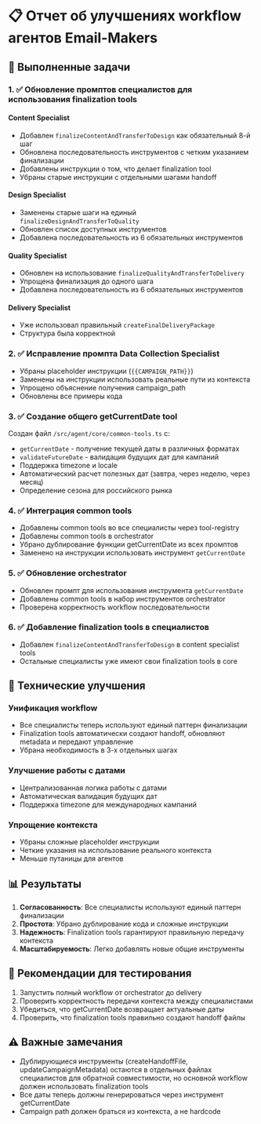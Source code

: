 # 📋 Отчет об улучшениях workflow агентов Email-Makers

## 🎯 Выполненные задачи

### 1. ✅ Обновление промптов специалистов для использования finalization tools

#### Content Specialist
- Добавлен `finalizeContentAndTransferToDesign` как обязательный 8-й шаг
- Обновлена последовательность инструментов с четким указанием финализации
- Добавлены инструкции о том, что делает finalization tool
- Убраны старые инструкции с отдельными шагами handoff

#### Design Specialist  
- Заменены старые шаги на единый `finalizeDesignAndTransferToQuality`
- Обновлен список доступных инструментов
- Добавлена последовательность из 6 обязательных инструментов

#### Quality Specialist
- Обновлен на использование `finalizeQualityAndTransferToDelivery`
- Упрощена финализация до одного шага
- Добавлена последовательность из 6 обязательных инструментов

#### Delivery Specialist
- Уже использовал правильный `createFinalDeliveryPackage`
- Структура была корректной

### 2. ✅ Исправление промпта Data Collection Specialist

- Убраны placeholder инструкции (`{{CAMPAIGN_PATH}}`)
- Заменены на инструкции использовать реальные пути из контекста
- Упрощено объяснение получения campaign_path
- Обновлены все примеры кода

### 3. ✅ Создание общего getCurrentDate tool

Создан файл `/src/agent/core/common-tools.ts` с:
- `getCurrentDate` - получение текущей даты в различных форматах
- `validateFutureDate` - валидация будущих дат для кампаний
- Поддержка timezone и locale
- Автоматический расчет полезных дат (завтра, через неделю, через месяц)
- Определение сезона для российского рынка

### 4. ✅ Интеграция common tools

- Добавлены common tools во все специалисты через tool-registry
- Добавлены common tools в orchestrator
- Убрано дублирование функции getCurrentDate из всех промптов
- Заменено на инструкции использовать инструмент `getCurrentDate`

### 5. ✅ Обновление orchestrator

- Обновлен промпт для использования инструмента `getCurrentDate`
- Добавлены common tools в набор инструментов orchestrator
- Проверена корректность workflow последовательности

### 6. ✅ Добавление finalization tools в специалистов

- Добавлен `finalizeContentAndTransferToDesign` в content specialist tools
- Остальные специалисты уже имеют свои finalization tools в core

## 🔧 Технические улучшения

### Унификация workflow
- Все специалисты теперь используют единый паттерн финализации
- Finalization tools автоматически создают handoff, обновляют metadata и передают управление
- Убрана необходимость в 3-х отдельных шагах

### Улучшение работы с датами
- Централизованная логика работы с датами
- Автоматическая валидация будущих дат
- Поддержка timezone для международных кампаний

### Упрощение контекста
- Убраны сложные placeholder инструкции
- Четкие указания на использование реального контекста
- Меньше путаницы для агентов

## 📊 Результаты

1. **Согласованность**: Все специалисты используют единый паттерн финализации
2. **Простота**: Убрано дублирование кода и сложные инструкции
3. **Надежность**: Finalization tools гарантируют правильную передачу контекста
4. **Масштабируемость**: Легко добавлять новые общие инструменты

## 🚀 Рекомендации для тестирования

1. Запустить полный workflow от orchestrator до delivery
2. Проверить корректность передачи контекста между специалистами
3. Убедиться, что getCurrentDate возвращает актуальные даты
4. Проверить, что finalization tools правильно создают handoff файлы

## ⚠️ Важные замечания

- Дублирующиеся инструменты (createHandoffFile, updateCampaignMetadata) остаются в отдельных файлах специалистов для обратной совместимости, но основной workflow должен использовать finalization tools
- Все даты теперь должны генерироваться через инструмент getCurrentDate
- Campaign path должен браться из контекста, а не hardcode